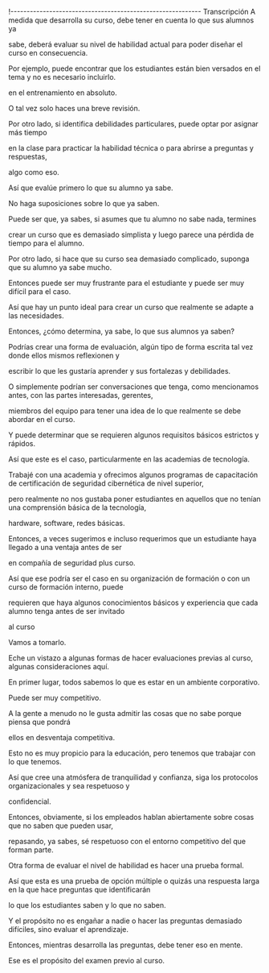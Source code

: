 !-----------------------------------------------------------
Transcripción
A medida que desarrolla su curso, debe tener en cuenta lo que sus alumnos ya

sabe, deberá evaluar su nivel de habilidad actual para poder diseñar el curso en consecuencia.

Por ejemplo, puede encontrar que los estudiantes están bien versados en el tema y no es necesario incluirlo.

en el entrenamiento en absoluto.

O tal vez solo haces una breve revisión.

Por otro lado, si identifica debilidades particulares, puede optar por asignar más tiempo

en la clase para practicar la habilidad técnica o para abrirse a preguntas y respuestas,

algo como eso.

Así que evalúe primero lo que su alumno ya sabe.

No haga suposiciones sobre lo que ya saben.

Puede ser que, ya sabes, si asumes que tu alumno no sabe nada, termines

crear un curso que es demasiado simplista y luego parece una pérdida de tiempo para el alumno.

Por otro lado, si hace que su curso sea demasiado complicado, suponga que su alumno ya sabe mucho.

Entonces puede ser muy frustrante para el estudiante y puede ser muy difícil para el caso.

Así que hay un punto ideal para crear un curso que realmente se adapte a las necesidades.

Entonces, ¿cómo determina, ya sabe, lo que sus alumnos ya saben?

Podrías crear una forma de evaluación, algún tipo de forma escrita tal vez donde ellos mismos reflexionen y

escribir lo que les gustaría aprender y sus fortalezas y debilidades.

O simplemente podrían ser conversaciones que tenga, como mencionamos antes, con las partes interesadas, gerentes,

miembros del equipo para tener una idea de lo que realmente se debe abordar en el curso.

Y puede determinar que se requieren algunos requisitos básicos estrictos y rápidos.

Así que este es el caso, particularmente en las academias de tecnología.

Trabajé con una academia y ofrecimos algunos programas de capacitación de certificación de seguridad cibernética de nivel superior,

pero realmente no nos gustaba poner estudiantes en aquellos que no tenían una comprensión básica de la tecnología,

hardware, software, redes básicas.

Entonces, a veces sugerimos e incluso requerimos que un estudiante haya llegado a una ventaja antes de ser

en compañía de seguridad plus curso.

Así que ese podría ser el caso en su organización de formación o con un curso de formación interno, puede

requieren que haya algunos conocimientos básicos y experiencia que cada alumno tenga antes de ser invitado

al curso

Vamos a tomarlo.

Eche un vistazo a algunas formas de hacer evaluaciones previas al curso, algunas consideraciones aquí.

En primer lugar, todos sabemos lo que es estar en un ambiente corporativo.

Puede ser muy competitivo.

A la gente a menudo no le gusta admitir las cosas que no sabe porque piensa que pondrá

ellos en desventaja competitiva.

Esto no es muy propicio para la educación, pero tenemos que trabajar con lo que tenemos.

Así que cree una atmósfera de tranquilidad y confianza, siga los protocolos organizacionales y sea respetuoso y

confidencial.

Entonces, obviamente, si los empleados hablan abiertamente sobre cosas que no saben que pueden usar,

repasando, ya sabes, sé respetuoso con el entorno competitivo del que forman parte.

Otra forma de evaluar el nivel de habilidad es hacer una prueba formal.

Así que esta es una prueba de opción múltiple o quizás una respuesta larga en la que hace preguntas que identificarán

lo que los estudiantes saben y lo que no saben.

Y el propósito no es engañar a nadie o hacer las preguntas demasiado difíciles, sino evaluar el aprendizaje.

Entonces, mientras desarrolla las preguntas, debe tener eso en mente.

Ese es el propósito del examen previo al curso.